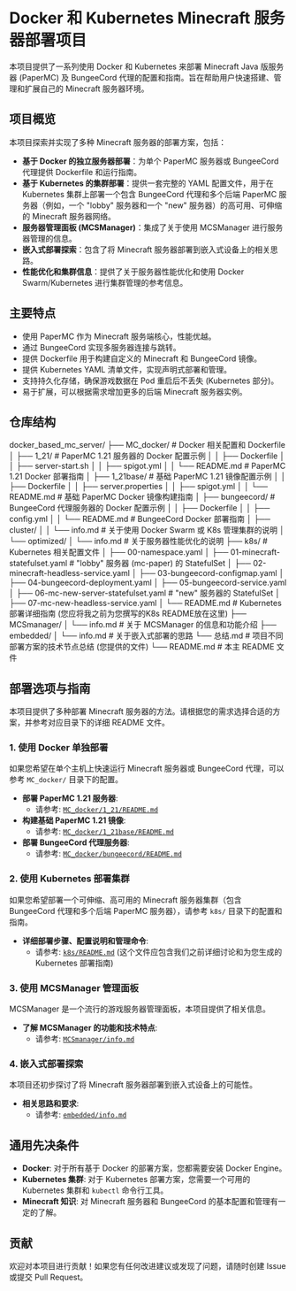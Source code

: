 # Docker 和 Kubernetes Minecraft 服务器部署项目 

本项目提供了一系列使用 Docker 和 Kubernetes 来部署 Minecraft Java 版服务器 (PaperMC) 及 BungeeCord 代理的配置和指南。旨在帮助用户快速搭建、管理和扩展自己的 Minecraft 服务器环境。

## 项目概览

本项目探索并实现了多种 Minecraft 服务器的部署方案，包括：

* **基于 Docker 的独立服务器部署**：为单个 PaperMC 服务器或 BungeeCord 代理提供 Dockerfile 和运行指南。
* **基于 Kubernetes 的集群部署**：提供一套完整的 YAML 配置文件，用于在 Kubernetes 集群上部署一个包含 BungeeCord 代理和多个后端 PaperMC 服务器（例如，一个 "lobby" 服务器和一个 "new" 服务器）的高可用、可伸缩的 Minecraft 服务器网络。
* **服务器管理面板 (MCSManager)**：集成了关于使用 MCSManager 进行服务器管理的信息。
* **嵌入式部署探索**：包含了将 Minecraft 服务器部署到嵌入式设备上的相关思路。
* **性能优化和集群信息**：提供了关于服务器性能优化和使用 Docker Swarm/Kubernetes 进行集群管理的参考信息。

## 主要特点

* 使用 PaperMC 作为 Minecraft 服务端核心，性能优越。
* 通过 BungeeCord 实现多服务器连接与跳转。
* 提供 Dockerfile 用于构建自定义的 Minecraft 和 BungeeCord 镜像。
* 提供 Kubernetes YAML 清单文件，实现声明式部署和管理。
* 支持持久化存储，确保游戏数据在 Pod 重启后不丢失 (Kubernetes 部分)。
* 易于扩展，可以根据需求增加更多的后端 Minecraft 服务器实例。

## 仓库结构

docker_based_mc_server/
├── MC_docker/                      # Docker 相关配置和 Dockerfile
│   ├── 1_21/                       # PaperMC 1.21 服务器的 Docker 配置示例
│   │   ├── Dockerfile
│   │   ├── server-start.sh
│   │   ├── spigot.yml
│   │   └── README.md               # PaperMC 1.21 Docker 部署指南
│   ├── 1_21base/                   # 基础 PaperMC 1.21 镜像配置示例
│   │   ├── Dockerfile
│   │   ├── server.properties
│   │   ├── spigot.yml
│   │   └── README.md               # 基础 PaperMC Docker 镜像构建指南
│   ├── bungeecord/                 # BungeeCord 代理服务器的 Docker 配置示例
│   │   ├── Dockerfile
│   │   ├── config.yml
│   │   └── README.md               # BungeeCord Docker 部署指南
│   ├── cluster/
│   │   └── info.md                 # 关于使用 Docker Swarm 或 K8s 管理集群的说明
│   └── optimized/
│       └── info.md                 # 关于服务器性能优化的说明
├── k8s/                            # Kubernetes 相关配置文件
│   ├── 00-namespace.yaml
│   ├── 01-minecraft-statefulset.yaml # "lobby" 服务器 (mc-paper) 的 StatefulSet
│   ├── 02-minecraft-headless-service.yaml
│   ├── 03-bungeecord-configmap.yaml
│   ├── 04-bungeecord-deployment.yaml
│   ├── 05-bungeecord-service.yaml
│   ├── 06-mc-new-server-statefulset.yaml # "new" 服务器的 StatefulSet
│   ├── 07-mc-new-headless-service.yaml
│   └── README.md                     # Kubernetes 部署详细指南 (您应将我之前为您撰写的K8s README放在这里)
├── MCSmanager/
│   └── info.md                     # 关于 MCSManager 的信息和功能介绍
├── embedded/
│   └── info.md                     # 关于嵌入式部署的思路
└── 总结.md                         # 项目不同部署方案的技术节点总结 (您提供的文件)
└── README.md                       # 本主 README 文件


## 部署选项与指南

本项目提供了多种部署 Minecraft 服务器的方法。请根据您的需求选择合适的方案，并参考对应目录下的详细 README 文件。

### 1. 使用 Docker 单独部署

如果您希望在单个主机上快速运行 Minecraft 服务器或 BungeeCord 代理，可以参考 `MC_docker/` 目录下的配置。

* **部署 PaperMC 1.21 服务器**:
    * 请参考: [`MC_docker/1_21/README.md`](MC_docker/1_21/README.md)
* **构建基础 PaperMC 1.21 镜像**:
    * 请参考: [`MC_docker/1_21base/README.md`](MC_docker/1_21base/README.md)
* **部署 BungeeCord 代理服务器**:
    * 请参考: [`MC_docker/bungeecord/README.md`](MC_docker/bungeecord/README.md)

### 2. 使用 Kubernetes 部署集群

如果您希望部署一个可伸缩、高可用的 Minecraft 服务器集群（包含 BungeeCord 代理和多个后端 PaperMC 服务器），请参考 `k8s/` 目录下的配置和指南。

* **详细部署步骤、配置说明和管理命令**:
    * 请参考: [`k8s/README.md`](k8s/README.md) (这个文件应包含我们之前详细讨论和为您生成的 Kubernetes 部署指南)

### 3. 使用 MCSManager 管理面板

MCSManager 是一个流行的游戏服务器管理面板，本项目提供了相关信息。

* **了解 MCSManager 的功能和技术特点**:
    * 请参考: [`MCSmanager/info.md`](MCSmanager/info.md)

### 4. 嵌入式部署探索

本项目还初步探讨了将 Minecraft 服务器部署到嵌入式设备上的可能性。

* **相关思路和要求**:
    * 请参考: [`embedded/info.md`](embedded/info.md)

## 通用先决条件

* **Docker**: 对于所有基于 Docker 的部署方案，您都需要安装 Docker Engine。
* **Kubernetes 集群**: 对于 Kubernetes 部署方案，您需要一个可用的 Kubernetes 集群和 `kubectl` 命令行工具。
* **Minecraft 知识**: 对 Minecraft 服务器和 BungeeCord 的基本配置和管理有一定的了解。

## 贡献

欢迎对本项目进行贡献！如果您有任何改进建议或发现了问题，请随时创建 Issue 或提交 Pull Request。